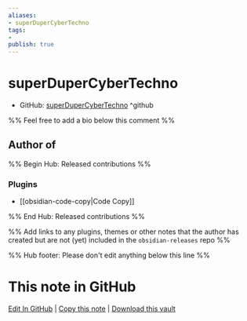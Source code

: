 ```yaml
---
aliases:
- superDuperCyberTechno
tags:
- 
publish: true
---
```


# superDuperCyberTechno

- GitHub: [superDuperCyberTechno](https://github.com/superDuperCyberTechno/) ^github
<!-- - Discord: `@` ^discord-->
<!-- - Website: <> ^website-->
<!-- - [[Publish sites|Publish site]]: ^publish-->

%% Feel free to add a bio below this comment %%


## Author of

%% Begin Hub: Released contributions %%
### Plugins
- [[obsidian-code-copy|Code Copy]]

%% End Hub: Released contributions %%

%% Add links to any plugins, themes or other notes that the author has created but are not (yet) included in the `obsidian-releases` repo %%

<!--
### Unlisted plugins

- 
-->

<!--
### Others

- 
-->

<!--
## Sponsor this author

- [[GitHub sponsors]]: [Sponsor @superDuperCyberTechno on GitHub Sponsors](https://github.com/sponsors/superDuperCyberTechno) ^github-sponsor
- [[Buy me a coffee]]: ^buy-me-a-coffee
- [[PayPal]]: ^paypal
- [[Patreon]]: ^patreon

-->

<!--
## Follow this author

- [[YouTube Channels|On YouTube]]: ^youtube
- Twitter: ^twitter
- ...
-->

%% Hub footer: Please don't edit anything below this line %%

# This note in GitHub

<span class="git-footer">[Edit In GitHub](https://github.dev/obsidian-community/obsidian-hub/blob/main/01%20-%20Community/People/superDuperCyberTechno.md "git-hub-edit-note") | [Copy this note](https://raw.githubusercontent.com/obsidian-community/obsidian-hub/main/01%20-%20Community/People/superDuperCyberTechno.md "git-hub-copy-note") | [Download this vault](https://github.com/obsidian-community/obsidian-hub/archive/refs/heads/main.zip "git-hub-download-vault") </span>
